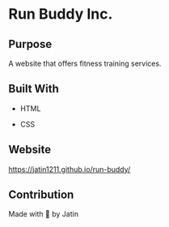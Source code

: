 # Run Buddy Inc.

## Purpose

A website that offers fitness training services.


## Built With

* HTML

* CSS


## Website

https://jatin1211.github.io/run-buddy/

## Contribution

Made with 💓 by Jatin
